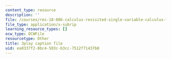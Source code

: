 ```yaml
---
content_type: resource
description: ''
file: /courses/res-18-006-calculus-revisited-single-variable-calculus-fall-2010/ea8337f28bc4503cb3cc7512f71437b8_Fe9DPXvt2ps.vtt
file_type: application/x-subrip
learning_resource_types: []
ocw_type: OCWFile
resourcetype: Other
title: 3play caption file
uid: ea8337f2-8bc4-503c-b3cc-7512f71437b8
---
```


